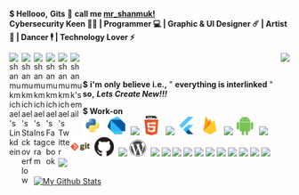 **$ Hellooo,** **Gits** 👋 **call me [mr_shanmuk!](https://www.google.com/search?sxsrf=ALeKk03uMGuR_sTXMeFCgtsVM5nCTDD8pw%3A1598182708402&source=hp&ei=NFVCX9rRFIXA3LUPqKOgoAI&q=shanmuk+michael&oq=Shanm&gs_lcp=CgZwc3ktYWIQAxgAMgQIIxAnMgQIIxAnMgQIIxAnMggIABCxAxCDATIICAAQsQMQgwEyAggAMgIIADICCAAyAggAMgIILjoFCAAQkQI6CwguELEDEMcBEKMCOggILhDHARCjAjoFCAAQsQM6BQguELEDUPsEWLAKYO4TaABwAHgAgAHeAogB_AeSAQcwLjMuMS4xmAEAoAEBqgEHZ3dzLXdpeg&sclient=psy-ab)**</br>
 **Cybersecurity Keen :man_technologist: | Programmer 💻 | Graphic & UI Designer ☄️ | Artist 🎨 | Dancer 🕴 | Technology Lover ⚡</br>**

<img align ="right" src = "https://user-images.githubusercontent.com/55943851/102007492-95cec980-3d4f-11eb-932b-b31100b0cce8.png" height="300">

<a href="https://linkedin.com/in/shanmukmichael">
  <img align="left" alt="shanmukmichael's Linkdein" width="22px" src="https://cdn.jsdelivr.net/npm/simple-icons@v3/icons/linkedin.svg" />
</a>

<a href="https://stackoverflow.com/users/13104942/shanmuk-michaell">
  <img align="left" alt="shanmukmichael's  Stackoverflow" width="22px" src="https://cdn.jsdelivr.net/npm/simple-icons@v3/icons/stackoverflow.svg" />
</a>

<a href="https://instagram.com/mr_singlle">
  <img align="left" alt="shanmukmichael's  Instagram" width="22px" src="https://cdn.jsdelivr.net/npm/simple-icons@v3/icons/instagram.svg" />
</a>

<a href="https://www.facebook.com/shanmukmichael">
  <img align="left" alt="shanmukmichael's Facebook" width="22px" src="https://cdn.jsdelivr.net/npm/simple-icons@v3/icons/facebook.svg" />
</a>

<a href="https://twitter.com/shanmukmichael">
  <img align="left" alt="shanmukmichael's Twitter" width="22px" src="https://cdn.jsdelivr.net/npm/simple-icons@v3/icons/twitter.svg" />
</a>

<a href="mailto:shanmukmichael@gmail.com">
  <img align="left" alt="shanmuk's email" width="22px" src="https://cdn.jsdelivr.net/npm/simple-icons@v3/icons/gmail.svg" />
</a><br>

<br>

**$** **i'm** **only** **believe** **i.e.,** " **everything is interlinked** " **so,** ***Lets Create New!!!***
<br>

**$ Work-on**<br>
<img height="35" src="https://raw.githubusercontent.com/github/explore/80688e429a7d4ef2fca1e82350fe8e3517d3494d/topics/python/python.png">&nbsp;
<img height="35" src="https://raw.githubusercontent.com/github/explore/80688e429a7d4ef2fca1e82350fe8e3517d3494d/topics/dart/dart.png">&nbsp;
<img height="35" src="https://img.icons8.com/color/48/000000/javascript.png">
<img height="35" src="https://raw.githubusercontent.com/github/explore/80688e429a7d4ef2fca1e82350fe8e3517d3494d/topics/html/html.png">&nbsp;
<img height="35" src="https://img.icons8.com/color/48/000000/css3.png">
<img height="35" src="https://raw.githubusercontent.com/github/explore/80688e429a7d4ef2fca1e82350fe8e3517d3494d/topics/flutter/flutter.png">&nbsp;
<img height="35" src="https://raw.githubusercontent.com/github/explore/80688e429a7d4ef2fca1e82350fe8e3517d3494d/topics/firebase/firebase.png">&nbsp;
<img height="35" src="https://img.icons8.com/color/48/000000/heroku.png">
<img height="35" src="https://raw.githubusercontent.com/github/explore/80688e429a7d4ef2fca1e82350fe8e3517d3494d/topics/android/android.png">&nbsp;
<img height="35" src="https://img.icons8.com/ios-filled/50/000000/django.png">
<img height="35" src="https://raw.githubusercontent.com/github/explore/80688e429a7d4ef2fca1e82350fe8e3517d3494d/topics/git/git.png">&nbsp;
<img height="35" src="https://raw.githubusercontent.com/github/explore/80688e429a7d4ef2fca1e82350fe8e3517d3494d/topics/github-api/github-api.png">&nbsp;
<img height="35" src="https://img.icons8.com/color/48/000000/pycharm.png">
<img height="30" src="https://raw.githubusercontent.com/github/explore/80688e429a7d4ef2fca1e82350fe8e3517d3494d/topics/wordpress/wordpress.png">&nbsp;
<img height="30" src="https://img.icons8.com/color/48/000000/bootstrap.png">
<img height="35" src="https://img.icons8.com/color/48/000000/amazon-web-services.png">
<img height="35" src="https://upload.wikimedia.org/wikipedia/commons/c/cb/Google_Assistant_logo.svg">
<img  height="35" src="https://img.icons8.com/color/48/000000/google-cloud-platform.png">
<img height="35" src="https://img.icons8.com/ios-filled/50/000000/unity.png">
<img height="35" src="https://img.icons8.com/color/48/000000/autodesk-maya.png">
<img height="35" src="https://img.icons8.com/color/48/000000/blender-3d.png">
<img height="35" src="https://img.icons8.com/color/48/000000/adobe-illustrator.png">
<img height="35" src="https://img.icons8.com/fluent/48/000000/adobe-photoshop.png">
<img height="35" src="https://img.icons8.com/color/48/000000/adobe-lightroom.png">
<img height="35" src="https://img.icons8.com/color/48/000000/linux.png">
<img height="35" src="https://img.icons8.com/color/48/000000/kali-linux.png">



[![My Github Stats](https://github-readme-stats.vercel.app/api?username=shanmukmichael)](https://github-readme-stats.vercel.app/api?username=shanmukmichael)
